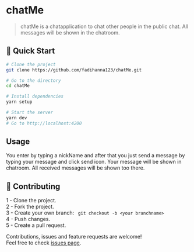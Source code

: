 # chatMe

> chatMe is a chatapplication to chat other people in the public chat. All messages will be shown in the chatroom. <br />

## 🚀 Quick Start

```sh
# Clone the project
git clone https://github.com/fadihanna123/chatMe.git
```

```sh
# Go to the directory
cd chatMe
```

```sh
# Install dependencies
yarn setup
```

```sh
# Start the server
yarn dev
# Go to http://localhost:4200
```

## Usage

You enter by typing a nickName and after that you just send a message by typing your message and click send icon. Your message will be shown in chatroom. All received messages will be shown too there.

## 🤝 Contributing

1 - Clone the project. <br />
2 - Fork the project. <br />
3 - Create your own branch: `
git checkout -b <your branchname>` <br />
4 - Push changes. <br />
5 - Create a pull request. <br />

Contributions, issues and feature requests are welcome!<br />Feel free to check [issues page](https://github.com/fadihanna123/chatMe/issues).

